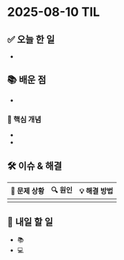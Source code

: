 ﻿# 2025-08-10 TIL

## ✅ 오늘 한 일
- 

## 📚 배운 점
- 

### 📌 핵심 개념
- 
- 


## 🛠️ 이슈 & 해결
| 🐞 문제 상황 | 🔍 원인 | 💡 해결 방법 |
|--------------|--------|--------------|
|  |  |  |

## 🎯 내일 할 일
- 📚 
- 💻 
